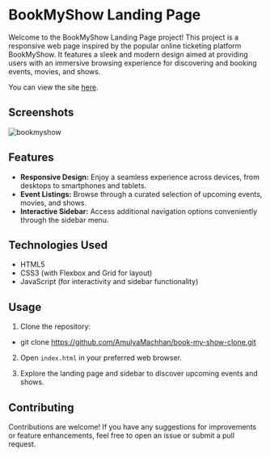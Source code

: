 # BookMyShow Landing Page

Welcome to the BookMyShow Landing Page project! This project is a responsive web page inspired by the popular online ticketing platform BookMyShow. It features a sleek and modern design aimed at providing users with an immersive browsing experience for discovering and booking events, movies, and shows.

You can view the site [here](https://amulyamachhan.github.io/book-my-show-clone/).

## Screenshots
![bookmyshow](https://github.com/AmulyaMachhan/book-my-show-clone/assets/111338400/d890939e-7f20-43ad-9a59-f75aa37f1255)

## Features

- **Responsive Design:** Enjoy a seamless experience across devices, from desktops to smartphones and tablets.
- **Event Listings:** Browse through a curated selection of upcoming events, movies, and shows.
- **Interactive Sidebar:** Access additional navigation options conveniently through the sidebar menu.

## Technologies Used

- HTML5
- CSS3 (with Flexbox and Grid for layout)
- JavaScript (for interactivity and sidebar functionality)

## Usage

1. Clone the repository:

- git clone https://github.com/AmulyaMachhan/book-my-show-clone.git

2. Open `index.html` in your preferred web browser.

3. Explore the landing page and sidebar to discover upcoming events and shows.

## Contributing

Contributions are welcome! If you have any suggestions for improvements or feature enhancements, feel free to open an issue or submit a pull request.





